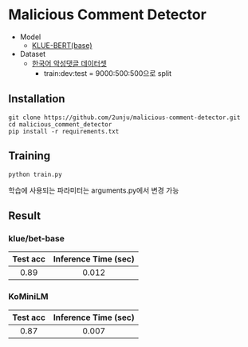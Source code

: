 # Malicious Comment Detector
- Model
    - [KLUE-BERT(base)](https://github.com/KLUE-benchmark/KLUE)
- Dataset
    - [한국어 악성댓글 데이터셋](https://github.com/ZIZUN/korean-malicious-comments-dataset)
      - train:dev:test = 9000:500:500으로 split
      
## Installation
```shell
git clone https://github.com/2unju/malicious-comment-detector.git
cd malicious_comment_detector
pip install -r requirements.txt
```

## Training
```shell
python train.py
```

학습에 사용되는 파라미터는 arguments.py에서 변경 가능

## Result
### klue/bet-base
|Test acc|Inference Time (sec)|  
|:---:|:---:|
|0.89|0.012|
### KoMiniLM
|Test acc|Inference Time (sec)|  
|:---:|:---:|  
|0.87|0.007|